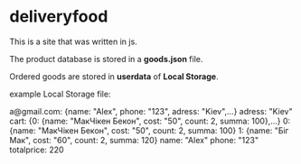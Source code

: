 # deliveryfood
<p>This is a site that was written in js. </p>
<p>The product database is stored in a <b>goods.json</b> file.</p>
<p>Ordered goods are stored in <b>userdata</b> of <b>Local Storage</b>.</p>

<p>example Local Storage file:</p>
a@gmail.com: {name: "Alex", phone: "123", adress: "Kiev",…}
adress: "Kiev"
cart: {0: {name: "МакЧікен Бекон", cost: "50", count: 2, summa: 100},…}
0: {name: "МакЧікен Бекон", cost: "50", count: 2, summa: 100}
1: {name: "Біг Мак", cost: "60", count: 2, summa: 120}
name: "Alex"
phone: "123"
totalprice: 220
